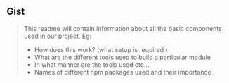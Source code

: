## Gist 
> This readme will contain information about all the basic components used in our project.
> Eg: <ul>
>   <li>How does this work? (what setup is required )
>   <li>What are the different tools used to build a particular module
>   <li>In what manner are the tools used etc...
>   <li>Names of different npm packages used and their importance
  </ul>
    
 

